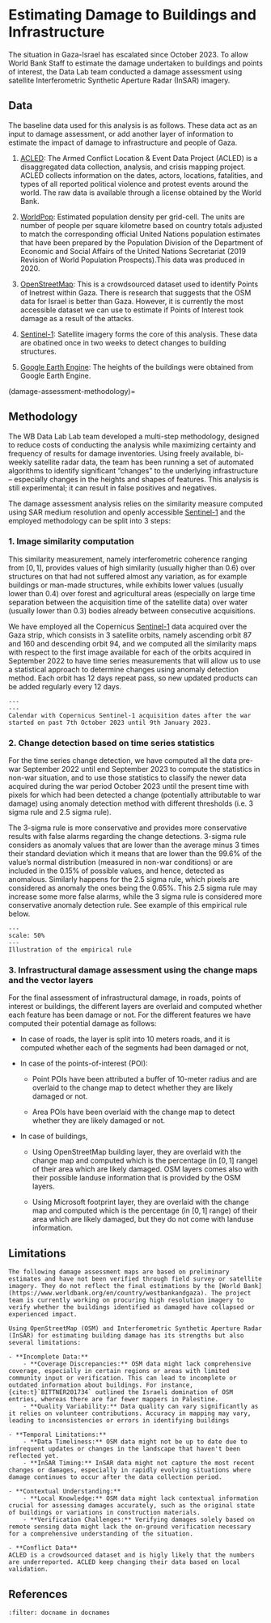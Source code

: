 # Estimating Damage to Buildings and Infrastructure

The situation in Gaza-Israel has escalated since October 2023. To allow World Bank Staff to estimate the damage undertaken to buildings and points of interest, the Data Lab team conducted a damage assessment using satellite Interferometric Synthetic Aperture Radar (InSAR) imagery. 

## Data

The baseline data used for this analysis is as follows. These data act as an input to damage assessment, or add another layer of information to estimate the impact of damage to infrastructure and people of Gaza. 

1. [ACLED](https://acleddata.com): The Armed Conflict Location & Event Data Project (ACLED) is a disaggregated data collection, analysis, and crisis mapping project. ACLED collects information on the dates, actors, locations, fatalities, and types of all reported political violence and protest events around the world. The raw data is available through a license obtained by the World Bank. 

2. [WorldPop](https://www.worldpop.org): Estimated population density per grid-cell. The units are number of people per square kilometre based on country totals adjusted to match the corresponding official United Nations population estimates that have been prepared by the Population Division of the Department of Economic and Social Affairs of the United Nations Secretariat (2019 Revision of World Population Prospects).This data was produced in 2020. 

3. [OpenStreetMap](https://wiki.openstreetmap.org/wiki/About_OpenStreetMap): This is a crowdsourced dataset used to identify Points of Inetrest within Gaza. There is research that suggests that the OSM data for Israel is better than Gaza. However, it is currently the most accessible dataset we can use to estimate if Points of Interest took damage as a result of the attacks. 

4. [Sentinel-1](https://sentinels.copernicus.eu/web/sentinel/missions/sentinel-1/overview): Satellite imagery forms the core of this analysis. These data are obatined once in two weeks to detect changes to building structures. 

5. [Google Earth Engine](https://earthengine.google.com): The heights of the buildings were obtained from Google Earth Engine. 

(damage-assessment-methodology)= 
## Methodology

The WB Data Lab Lab team developed a multi-step methodology, designed to reduce costs of conducting the analysis while maximizing certainty and frequency of results for damage inventories. Using freely available, bi-weekly satellite radar data, the team has been running a set of automated algorithms to identify significant “changes” to the underlying infrastructure – especially changes in the heights and shapes of features. This analysis is still experimental; it can result in false positives and negatives.   

The damage assessment analysis relies on the similarity measure computed using SAR medium resolution and openly accessible [Sentinel-1](https://sentinels.copernicus.eu/web/sentinel/missions/sentinel-1/overview) and the employed methodology can be split into 3 steps: 

### 1. Image similarity computation 

This similarity measurement, namely interferometric coherence ranging from $[0,1]$, provides values of high similarity (usually higher than $0.6$) over structures on that had not suffered almost any variation, as for example buildings or man-made structures, while exhibits lower values (usually lower than $0.4$) over forest and agricultural areas (especially on large time separation between the acquisition time of the satellite data) over water (usually lower than $0.3$) bodies already between consecutive acquisitions. 

We have employed all the Copernicus [Sentinel-1](https://sentinels.copernicus.eu/web/sentinel/missions/sentinel-1/overview) data acquired over the Gaza strip, which consists in 3 satellite orbits, namely ascending orbit 87 and 160 and descending orbit 94, and we computed all the similarity maps with respect to the first image available for each of the orbits acquired in September 2022 to have time series measurements that will allow us to use a statistical approach to determine changes using anomaly detection method. Each orbit has 12 days repeat pass, so new updated products can be added regularly every 12 days. 

```{figure} ../../docs/images/damage-assessment-calendar.png
---
---
Calendar with Copernicus Sentinel-1 acquisition dates after the war started on past 7th October 2023 until 9th January 2023. 
```


### 2. Change detection based on time series statistics

For the time series change detection, we have computed all the data pre-war September 2022 until end September 2023 to compute the statistics in non-war situation, and to use those statistics to classify the newer data acquired during the war period October 2023 until the present time with pixels for which had been detected a change (potentially attributable to war damage) using anomaly detection method with different thresholds (i.e. 3 sigma rule and 2.5 sigma rule).  

The 3-sigma rule is more conservative and provides more conservative results with false alarms regarding the change detections. 3-sigma rule considers as anomaly values that are lower than the average minus 3 times their standard deviation which it means that are lower than the 99.6% of the value’s normal distribution (measured in non-war conditions) or are included in the 0.15% of possible values, and hence, detected as anomalous. Similarly happens for the 2.5 sigma rule, which pixels are considered as anomaly the ones being the 0.65%. This 2.5 sigma rule may increase some more false alarms, while the 3 sigma rule is considered more conservative anomaly detection rule. See example of this empirical rule below. 

```{figure} ../../docs/images/damage-assessment-empirical-rule.jpg
---
scale: 50%
---
Illustration of the empirical rule
```


### 3. Infrastructural damage assessment using the change maps and the vector layers

For the final assessment of infrastructural damage, in roads, points of interest or buildings, the different layers are overlaid and computed whether each feature has been damage or not. For the different features we have computed their potential damage as follows: 

- In case of roads, the layer is split into 10 meters roads, and it is computed whether each of the segments had been damaged or not,   

- In case of the points-of-interest (POI): 

    - Point POIs have been attributed a buffer of 10-meter radius and are overlaid to the change map to detect whether they are likely damaged or not. 

    - Area POIs have been overlaid with the change map to detect whether they are likely damaged or not. 

- In case of buildings, 

    - Using OpenStreetMap building layer, they are overlaid with the change map and computed which is the percentage (in $[0,1]$ range) of their area which are likely damaged. OSM layers comes also with their possible landuse information that is provided by the OSM layers. 

    - Using Microsoft footprint layer, they are overlaid with the change map and computed which is the percentage (in $[0,1]$ range) of their area which are likely damaged, but they do not come with landuse information. 

## Limitations

```{important}
The following damage assessment maps are based on preliminary estimates and have not been verified through field survey or satellite imagery. They do not reflect the final estimations by the [World Bank](https://www.worldbank.org/en/country/westbankandgaza). The project team is currently working on procuring high resolution imagery to verify whether the buildings identified as damaged have collapsed or experienced impact. 
```

```{caution}
Using OpenStreetMap (OSM) and Interferometric Synthetic Aperture Radar (InSAR) for estimating building damage has its strengths but also several limitations:

- **Incomplete Data:**
    - **Coverage Discrepancies:** OSM data might lack comprehensive coverage, especially in certain regions or areas with limited community input or verification. This can lead to incomplete or outdated information about buildings. For instance, {cite:t}`BITTNER201734` outlined the Israeli domination of OSM entries, whereas there are far fewer mappers in Palestine.
    - **Quality Variability:** Data quality can vary significantly as it relies on volunteer contributions. Accuracy in mapping may vary, leading to inconsistencies or errors in identifying buildings

- **Temporal Limitations:**
    - **Data Timeliness:** OSM data might not be up to date due to infrequent updates or changes in the landscape that haven't been reflected yet.
    - **InSAR Timing:** InSAR data might not capture the most recent changes or damages, especially in rapidly evolving situations where damage continues to occur after the data collection period.
    
- **Contextual Understanding:**
    - **Local Knowledge:** OSM data might lack contextual information crucial for assessing damages accurately, such as the original state of buildings or variations in construction materials.
    - **Verification Challenges:** Verifying damages solely based on remote sensing data might lack the on-ground verification necessary for a comprehensive understanding of the situation.

- **Conflict Data**
ACLED is a crowdsourced dataset and is higly likely that the numbers are underreported. ACLED keep changing their data based on local validation. 
```

## References

```{bibliography}
:filter: docname in docnames
```
